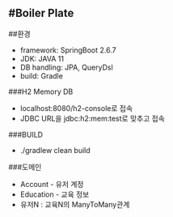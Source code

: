 #Boiler Plate
---
##환경

- framework: SpringBoot 2.6.7
- JDK: JAVA 11
- DB handling: JPA, QueryDsl
- build: Gradle

###H2 Memory DB
- localhost:8080/h2-console로 접속
- JDBC URL을 jdbc:h2:mem:test로 맞추고 접속

###BUILD
- ./gradlew clean build

###도메인
- Account - 유저 계정
- Education - 교육 정보
- 유저N : 교육N의 ManyToMany관계
